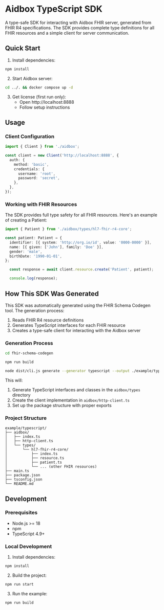 # Aidbox TypeScript SDK

A type-safe SDK for interacting with Aidbox FHIR server, generated from FHIR R4 specifications. The SDK provides complete type definitions for all FHIR resources and a simple client for server communication.

## Quick Start

1. Install dependencies:
```bash
npm install
```

2. Start Aidbox server:
```bash
cd ../. && docker compose up -d
```

3. Get license (first run only):
   - Open http://localhost:8888
   - Follow setup instructions

## Usage

### Client Configuration

```typescript
import { Client } from './aidbox';

const client = new Client('http://localhost:8888', {
  auth: {
    method: 'basic',
    credentials: {
      username: 'root',
      password: 'secret',
    },
  },
});
```

### Working with FHIR Resources

The SDK provides full type safety for all FHIR resources. Here's an example of creating a Patient:

```typescript
import { Patient } from './aidbox/types/hl7-fhir-r4-core';

const patient: Patient = {
  identifier: [{ system: 'http://org.io/id', value: '0000-0000' }],
  name: [{ given: ['John'], family: 'Doe' }],
  gender: 'male',
  birthDate: '1990-01-01',
};

  const response = await client.resource.create('Patient', patient);

  console.log(response);
```
## How This SDK Was Generated

This SDK was automatically generated using the FHIR Schema Codegen tool. The generation process:

1. Reads FHIR R4 resource definitions
2. Generates TypeScript interfaces for each FHIR resource
3. Creates a type-safe client for interacting with the Aidbox server

### Generation Process

```bash
cd fhir-schema-codegen

npm run build

node dist/cli.js generate --generator typescript --output ./example/typescript/aidbox  --packages hl7.fhir.r4.core@4.0.1
```

This will:
1. Generate TypeScript interfaces and classes in the `aidbox/types` directory
2. Create the client implementation in `aidbox/http-client.ts`
3. Set up the package structure with proper exports

### Project Structure

```
example/typescript/
├── aidbox/
│   ├── index.ts
│   ├── http-client.ts
│   └── types/
│       └── hl7-fhir-r4-core/
│           ├── index.ts
│           ├── resource.ts
│           ├── patient.ts
│           └── ... (other FHIR resources)
├── main.ts
├── package.json
├── tsconfig.json
└── README.md
```

## Development

### Prerequisites

- Node.js >= 18
- npm
- TypeScript 4.9+

### Local Development

1. Install dependencies:
```bash
npm install
```

2. Build the project:
```bash
npm run start
```

3. Run the example:
```bash
npm run build
```
